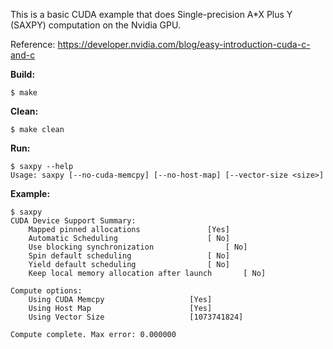 This is a basic CUDA example that does Single-precision A*X Plus Y (SAXPY) computation on the Nvidia GPU.

Reference:
  https://developer.nvidia.com/blog/easy-introduction-cuda-c-and-c

**Build:**
```
$ make
```

 **Clean:**
 ```
$ make clean
 ```

**Run:**
```
$ saxpy --help
Usage: saxpy [--no-cuda-memcpy] [--no-host-map] [--vector-size <size>]
```
**Example:**
```
$ saxpy 
CUDA Device Support Summary:
	Mapped pinned allocations				[Yes]
	Automatic Scheduling					[ No]
	Use blocking synchronization				[ No]
	Spin default scheduling					[ No]
	Yield default scheduling				[ No]
	Keep local memory allocation after launch		[ No]
    
Compute options:
	Using CUDA Memcpy					[Yes]
	Using Host Map						[Yes]
	Using Vector Size					[1073741824]
	    
Compute complete. Max error: 0.000000
```
